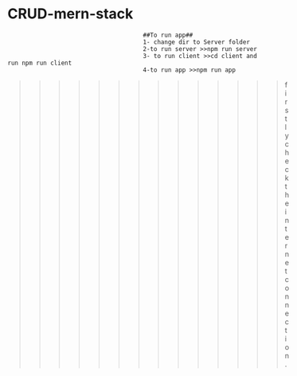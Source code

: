 # CRUD-mern-stack
                                          ##To run app##
                                          1- change dir to Server folder
                                          2-to run server >>npm run server
                                          3- to run client >>cd client and run npm run client
                                          4-to run app >>npm run app
                                          
  >>>>>>>>>>>>>> firstly check the internet connection.
